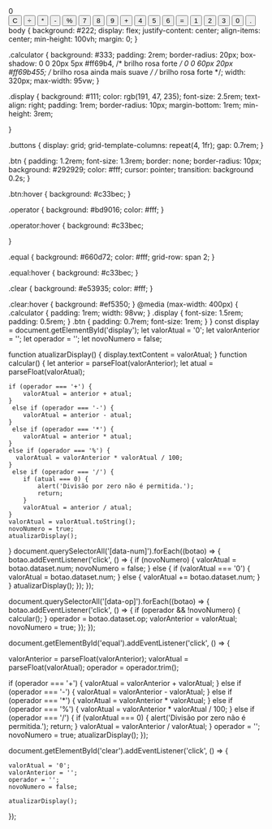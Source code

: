 <!DOCTYPE html>
<html lang="pt-br">
<head>
    <meta charset="UTF-8">
    <meta name="viewport" content="width=device-width, initial-scale=1.0">
    <title>Calculadora Simples</title>
    <link rel="stylesheet" href="style.css">
</head>
<body>
    <div class="calculator">
        <div class="display" id="display">0</div>
        <div class="buttons">
            <button class="btn clear" id="clear">C</button>
            <button class="btn operator" data-op="/">÷</button>
            <button class="btn operator" data-op="*">*</button>
            <button class="btn operator" data-op="-">-</button>
            <button class="btn operator" data-op="%">%</button>
            <button class="btn" data-num="7">7</button>
            <button class="btn" data-num="8">8</button>
            <button class="btn" data-num="9">9</button>
            <button class="btn operator" data-op="+">+</button>
            <button class="btn" data-num="4">4</button>
            <button class="btn" data-num="5">5</button>
            <button class="btn" data-num="6">6</button>
            <button class="btn equal" id="equal">=</button>
            <button class="btn" data-num="1">1</button>
            <button class="btn" data-num="2">2</button>
            <button class="btn" data-num="3">3</button>
            <button class="btn" data-num="0" style="grid-column: span 2;">0</button>
            <button class="btn" data-num=".">.</button>
        </div>
    </div>
    <script src="script.js"></script>
</body>
</html>
body {
    background: #222;
    display: flex;
    justify-content: center;
    align-items: center;
    min-height: 100vh;
    margin: 0;
}

.calculator {
    background: #333;
    padding: 2rem;
    border-radius: 20px;
     box-shadow:
    0 0 20px 5px #ff69b4,   /* brilho rosa forte */
    0 0 60px 20px #ff69b455; /* brilho rosa ainda mais suave */  /* brilho rosa forte */;
    width: 320px;
    max-width: 95vw;
}

.display {
    background: #111;
    color: rgb(191, 47, 235);
    font-size: 2.5rem;
    text-align: right;
    padding: 1rem;
    border-radius: 10px;
    margin-bottom: 1rem;
    min-height: 3rem;

}

.buttons {
    display: grid;
    grid-template-columns: repeat(4, 1fr);
    gap: 0.7rem;
}

.btn {
    padding: 1.2rem;
    font-size: 1.3rem;
    border: none;
    border-radius: 10px;
    background: #292929;
    color: #fff;
    cursor: pointer;
    transition: background 0.2s;
}

.btn:hover {
    background: #c33bec;
}

.operator {
    background: #bd9016;
    color: #fff;
}

.operator:hover {
    background: #c33bec;

}

.equal {
    background: #660d72;
    color: #fff;
    grid-row: span 2;
}

.equal:hover {
    background: #c33bec;
}

.clear {
    background: #e53935;
    color: #fff;
}

.clear:hover {
    background: #ef5350;
}
@media (max-width: 400px) {
    .calculator {
        padding: 1rem;
        width: 98vw;
    }
    .display {
        font-size: 1.5rem;
        padding: 0.5rem;
    }
    .btn {
        padding: 0.7rem;
        font-size: 1rem;
    }
}
const display = document.getElementById('display');
let valorAtual = '0';
let valorAnterior = '';
let operador = '';
let novoNumero = false;

function atualizarDisplay() {
    display.textContent = valorAtual;
}
function calcular() {
    let anterior = parseFloat(valorAnterior);
    let atual = parseFloat(valorAtual);

    if (operador === '+') {
        valorAtual = anterior + atual;
    }
     else if (operador === '-') {
        valorAtual = anterior - atual;
    }
     else if (operador === '*') {
        valorAtual = anterior * atual;
    }
    else if (operador === '%') {
      valorAtual = valorAnterior * valorAtual / 100;
    }
     else if (operador === '/') {
        if (atual === 0) {
            alert('Divisão por zero não é permitida.');
            return;
        }
        valorAtual = anterior / atual;
    }
    valorAtual = valorAtual.toString();
    novoNumero = true;
    atualizarDisplay();
}
document.querySelectorAll('[data-num]').forEach((botao) => {
    botao.addEventListener('click', () => {
        if (novoNumero) {
            valorAtual = botao.dataset.num;
            novoNumero = false;
        } else {
            if (valorAtual === '0') {
                valorAtual = botao.dataset.num;
            } else {
                valorAtual += botao.dataset.num;
            }
        }
        atualizarDisplay();
    });
});

document.querySelectorAll('[data-op]').forEach((botao) => {
    botao.addEventListener('click', () => {
        if (operador && !novoNumero) {
            calcular();
        }
        operador = botao.dataset.op;
        valorAnterior = valorAtual;
        novoNumero = true;
    });
});

document.getElementById('equal').addEventListener('click', () => {

   valorAnterior = parseFloat(valorAnterior);
   valorAtual = parseFloat(valorAtual);
   operador = operador.trim();

   if (operador === '+') {
       valorAtual = valorAnterior + valorAtual;
   }
   else if (operador === '-') {
       valorAtual = valorAnterior - valorAtual;
   }
   else if (operador === '*') {
       valorAtual = valorAnterior * valorAtual;
   }
       else if (operador === '%') {
      valorAtual = valorAnterior * valorAtual / 100;
    }
   else if (operador === '/') {
       if (valorAtual === 0) {
           alert('Divisão por zero não é permitida.');
           return;
       }
       valorAtual = valorAnterior / valorAtual;
   }
   operador = '';
   novoNumero = true;
   atualizarDisplay();
});

document.getElementById('clear').addEventListener('click', () => {

    valorAtual = '0';
    valorAnterior = '';
    operador = '';
    novoNumero = false;

    atualizarDisplay();
}); 
